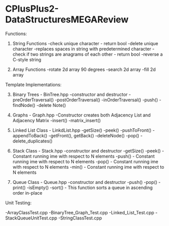 # CPlusPlus2-DataStructuresMEGAReview

Functions:

1. String Functions 
-check unique character - return bool
-delete unique character
-replaces spaces in string with predetermined character
-check if two strings are anagrams of each other - return bool
-reverse a C-style string

2. Array Functions
-rotate 2d array 90 degrees
-search 2d array
-fill 2d array

Template Implementations:

3. Binary Trees - BinTree.hpp
-constructor and destructor
-preOrderTraversal()
-postOrderTraversal()
-inOrderTraversal()
-push()
-findNode()
-delete Note()

4. Graphs - Graph.hpp
-Constructor creates both Adjacency List and Adjacency Matrix
-insert()
-matrix_insert()

5. Linked List Class - LinkdList.hpp
-getSize()
-peek()
-pushToFront()
-appendToBack()
-getFront(), getBack()
-deleteNode()
-pop()
-delete_duplicates()

6. Stack Class - Stack.hpp
-constructor and destructor
-getSize()
-peek() - Constant running ime with respect to N elements
-push() - Constant running ime with respect to N elements
-pop() - Constant running ime with respect to N elements
-min()  - Constant running ime with respect to N elements

7. Queue Class - Queue.hpp
-constructor and destructor
-push()
-pop()
-print()
-isEmpty()
-sort() - This function sorts a queue in ascending order in-place


Unit Testing:

-ArrayClassTest.cpp
-BinaryTree_Graph_Test.cpp
-Linked_List_Test.cpp
-StackQueueUnitTest.cpp
-StringClassTest.cpp
